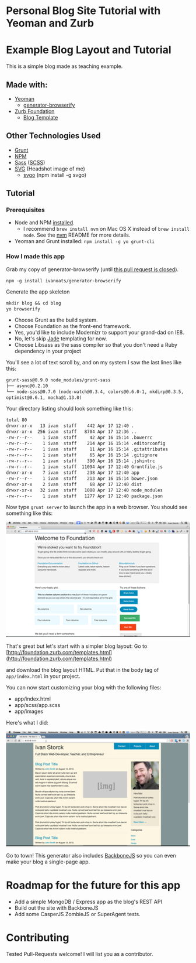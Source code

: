 # Personal Blog Site Tutorial with Yeoman and Zurb

# Example Blog Layout and Tutorial

This is a simple blog made as teaching example.

## Made with:

- [Yeoman](http://yeoman.io/)
  - [generator-browserify](https://github.com/ivanoats/generator-browserify)
- [Zurb Foundation](https://github.com/zurb/foundation)
  - [Blog Template](http://foundation.zurb.com/templates.html)

## Other Technologies Used

- [Grunt](http://gruntjs.com/)
- [NPM](https://www.npmjs.org/)
- [Sass](http://sass-lang.com/) ([SCSS](http://sass-lang.com/guide))
- [SVG](https://developer.mozilla.org/en-US/docs/Web/SVG) (Headshot image of me)
  - [svgo](https://github.com/svg/svgo) (npm install -g svgo)

## Tutorial
### Prerequisites
- Node and NPM [installed](https://github.com/joyent/node/wiki/Installing-Node.js-via-package-manager).
  - I recommend `brew install nvm` on Mac OS X instead of `brew install node`.
   See the [nvm](https://github.com/creationix/nvm) README for more details.
- Yeoman and Grunt installed: `npm install -g yo grunt-cli`

### How I made this app
Grab my copy of generator-browserify (until [this pull request is closed](https://github.com/vincentmac/generator-browserify/pull/2)).

```
npm -g install ivanoats/generator-browserify
```

Generate the app skeleton

```
mkdir blog && cd blog
yo browserify
```

- Choose Grunt as the build system.
- Choose Foundation as the front-end framework.
- Yes, you'd like to include Modernizr to support your grand-dad on IE8.
- No, let's skip [Jade](http://jade-lang.com/) templating for now.
- Choose Libsass as the sass compiler so that you don't need a Ruby dependency
  in your project

You'll see a lot of text scroll by, and on my system I saw the last lines like this:
```
grunt-sass@0.9.0 node_modules/grunt-sass
├── async@0.2.10
└── node-sass@0.7.0 (node-watch@0.3.4, colors@0.6.0-1, mkdirp@0.3.5, optimist@0.6.1, mocha@1.13.0)
```

Your directory listing should look something like this:

```
total 80
drwxr-xr-x   13 ivan  staff    442 Apr 17 12:40 .
drwxr-xr-x  256 ivan  staff   8704 Apr 17 12:36 ..
-rw-r--r--    1 ivan  staff     42 Apr 16 15:14 .bowerrc
-rw-r--r--    1 ivan  staff    214 Apr 16 15:14 .editorconfig
-rw-r--r--    1 ivan  staff     11 Apr 16 15:14 .gitattributes
-rw-r--r--    1 ivan  staff     65 Apr 16 15:14 .gitignore
-rw-r--r--    1 ivan  staff    390 Apr 16 15:14 .jshintrc
-rw-r--r--    1 ivan  staff  11094 Apr 17 12:40 Gruntfile.js
drwxr-xr-x    7 ivan  staff    238 Apr 17 12:40 app
-rw-r--r--    1 ivan  staff    213 Apr 16 15:14 bower.json
drwxr-xr-x    2 ivan  staff     68 Apr 17 12:40 dist
drwxr-xr-x   32 ivan  staff   1088 Apr 17 12:40 node_modules
-rw-r--r--    1 ivan  staff   1277 Apr 17 12:40 package.json
```

Now type `grunt server` to launch the app in a web browser. You should see something
like this:

![Foundation Default Screen](images/foundation_default.png)

That's great but let's start with a simpler blog layout: Go to
 [http://foundation.zurb.com/templates.html](http://foundation.zurb.com/templates.html)

and download the blog layout HTML. Put that in the body tag of `app/index.html` in
your project.

You can now start customizing your blog with the following files:
- app/index.html
- app/scss/app.scss
- app/images

Here's what I did:

![Ivan's Blog home page](images/ivan_blog.png)

Go to town! This generator also includes [BackboneJS](http://backbonejs.org/) so you can even make your
blog a single-page app.

# Roadmap for the future for this app
- Add a simple MongoDB / Express app as the blog's REST API
- Build out the site with BackboneJS
- Add some CasperJS ZombieJS or SuperAgent tests.

# Contributing

Tested Pull-Requests welcome! I will list you as a contributor.
